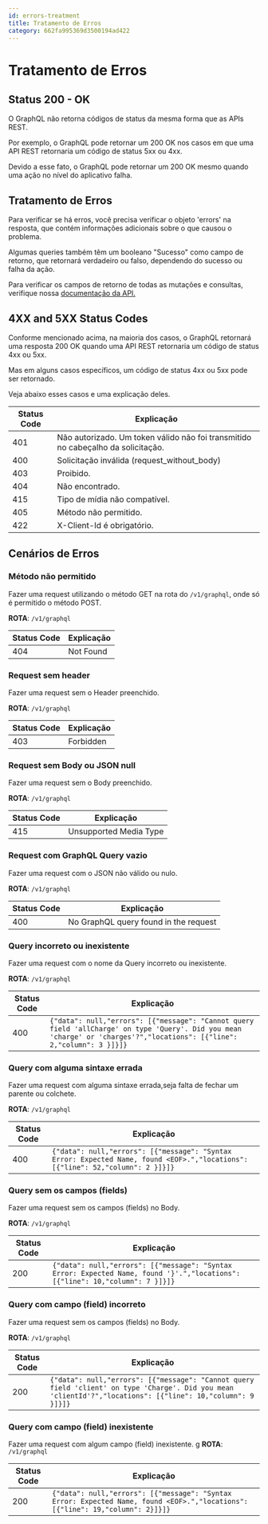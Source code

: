 ```yaml
---
id: errors-treatment
title: Tratamento de Erros
category: 662fa995369d3500194ad422
---
```


# Tratamento de Erros

## Status 200 - OK

O GraphQL não retorna códigos de status da mesma forma que as APIs REST.

Por exemplo, o GraphQL pode retornar um 200 OK nos casos em que uma API REST retornaria um código de status 5xx ou 4xx.

Devido a esse fato, o GraphQL pode retornar um 200 OK mesmo quando uma ação no nível do aplicativo falha.

## Tratamento de Erros

Para verificar se há erros, você precisa verificar o objeto 'errors' na resposta, que contém informações adicionais sobre o que causou o problema.

Algumas queries também têm um booleano "Sucesso" como campo de retorno, que retornará verdadeiro ou falso, dependendo do sucesso ou falha da ação.

Para verificar os campos de retorno de todas as mutações e consultas, verifique nossa <a href="https://docs.malga.io/docs/error">documentação da API.</a>

## 4XX and 5XX Status Codes

Conforme mencionado acima, na maioria dos casos, o GraphQL retornará uma resposta 200 OK quando uma API REST retornaria um código de status 4xx ou 5xx.

Mas em alguns casos específicos, um código de status 4xx ou 5xx pode ser retornado.

Veja abaixo esses casos e uma explicação deles.

| Status Code | Explicação                                                                       |
| ----------- | -------------------------------------------------------------------------------- |
| 401         | Não autorizado. Um token válido não foi transmitido no cabeçalho da solicitação. |
| 400         | Solicitação inválida (request_without_body)                                      |
| 403         | Proibido.                                                                        |
| 404         | Não encontrado.                                                                  |
| 415         | Tipo de mídia não compatível.                                                    |
| 405         | Método não permitido.                                                            |
| 422         | X-Client-Id é obrigatório.                                                       |

## Cenários de Erros

### Método não permitido

Fazer uma request utilizando o método GET na rota do `/v1/graphql`, onde só é permitido o método POST.

**ROTA**: `/v1/graphql`

| Status Code | Explicação |
| ----------- | ---------- |
| 404         | Not Found  |

### Request sem header

Fazer uma request sem o Header preenchido.

**ROTA**: `/v1/graphql`

| Status Code | Explicação |
| ----------- | ---------- |
| 403         | Forbidden  |

### Request sem Body ou JSON null

Fazer uma request sem o Body preenchido.

**ROTA**: `/v1/graphql`

| Status Code | Explicação             |
| ----------- | ---------------------- |
| 415         | Unsupported Media Type |

### Request com GraphQL Query vazio

Fazer uma request com o JSON não válido ou nulo.

**ROTA**: `/v1/graphql`

| Status Code | Explicação                            |
| ----------- | ------------------------------------- |
| 400         | No GraphQL query found in the request |

### Query incorreto ou inexistente

Fazer uma request com o nome da Query incorreto ou inexistente.

**ROTA**: `/v1/graphql`

| Status Code | Explicação                                                                                                                                                              |
| ----------- | ----------------------------------------------------------------------------------------------------------------------------------------------------------------------- |
| 400         | `{"data": null,"errors": [{"message": "Cannot query field 'allCharge' on type 'Query'. Did you mean 'charge' or 'charges'?","locations": [{"line": 2,"column": 3 }]}]}` |

### Query com alguma sintaxe errada

Fazer uma request com alguma sintaxe errada,seja falta de fechar um parente ou colchete.

**ROTA**: `/v1/graphql`

| Status Code | Explicação                                                                                                                     |
| ----------- | ------------------------------------------------------------------------------------------------------------------------------ |
| 400         | `{"data": null,"errors": [{"message": "Syntax Error: Expected Name, found <EOF>.","locations": [{"line": 52,"column": 2 }]}]}` |

### Query sem os campos (fields)

Fazer uma request sem os campos (fields) no Body.

**ROTA**: `/v1/graphql`

| Status Code | Explicação                                                                                                                   |
| ----------- | ---------------------------------------------------------------------------------------------------------------------------- |
| 200         | `{"data": null,"errors": [{"message": "Syntax Error: Expected Name, found '}'.","locations": [{"line": 10,"column": 7 }]}]}` |

### Query com campo (field) incorreto

Fazer uma request sem os campos (fields) no Body.

**ROTA**: `/v1/graphql`

| Status Code | Explicação                                                                                                                                                  |
| ----------- | ----------------------------------------------------------------------------------------------------------------------------------------------------------- |
| 200         | `{"data": null,"errors": [{"message": "Cannot query field 'client' on type 'Charge'. Did you mean 'clientId'?","locations": [{"line": 10,"column": 9 }]}]}` |

### Query com campo (field) inexistente

Fazer uma request com algum campo (field) inexistente.
g
**ROTA**: `/v1/graphql`

| Status Code | Explicação                                                                                                                    |
| ----------- | ----------------------------------------------------------------------------------------------------------------------------- |
| 200         | `{"data": null,"errors": [{"message": "Syntax Error: Expected Name, found <EOF>.","locations": [{"line": 19,"column": 2}]}]}` |
